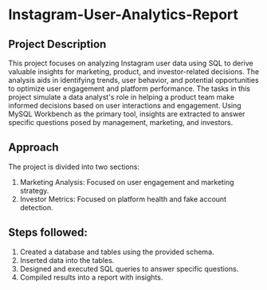 # Instagram-User-Analytics-Report
## Project Description
This project focuses on analyzing Instagram user data using SQL to derive valuable insights for marketing, product, and investor-related decisions. The analysis aids in identifying trends, user behavior, and potential opportunities to optimize user engagement and platform performance.
The tasks in this project simulate a data analyst's role in helping a product team make informed decisions based on user interactions and engagement. Using MySQL Workbench as the primary tool, insights are extracted to answer specific questions posed by management, marketing, and investors.

## Approach
The project is divided into two sections:
1.	Marketing Analysis: Focused on user engagement and marketing strategy.
2.	Investor Metrics: Focused on platform health and fake account detection.
## Steps followed:
1.	Created a database and tables using the provided schema.
2.	Inserted data into the tables.
3.	Designed and executed SQL queries to answer specific questions.
4.	Compiled results into a report with insights.
